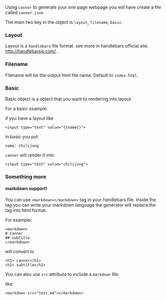 Using `canner` to generate your one page webpage you will have create a file called `canner.json`

The main two key in the object is `layout`, `filename`, `basic`.

### Layout


Layout is a `handlebars` file format. see more in handlebars official site. http://handlebarsjs.com/ . 


### Filename


Filename will be the output html file name. Default to `index.html`.


### Basic


Basic object is a object that you want to rendering into layout. 


For a basic example:

if you have a layout like

```
<input type="text" value="{{name}}">
```

in basic you put

```
name: chilijung
```

`canner` will render it into 

```
<input type="text" value="chilijung">
```

### Something more

#### **markdown support!**

You can use `<markdown></markdown>` tag in your handlebars file. Inside the tag you can write your markdown language the generator will replace the tag into html format.

For example:

```
<markdown>
# canner
## subtitle
</markdown>
```

will convert to 

```
<h1> canner</h1>
<h2> subtitle</h2>
```

You can also use `src` attribute to include a `markdown` file

like:

```
<markdown src="test.md"></markdown>
```
